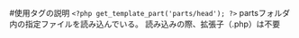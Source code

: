 #使用タグの説明
```<?php get_template_part('parts/head'); ?>```
partsフォルダ内の指定ファイルを読み込んでいる。
読み込みの際、拡張子（.php）は不要

